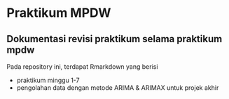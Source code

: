 # Praktikum MPDW 
Dokumentasi revisi praktikum selama praktikum mpdw
--
Pada repository ini, terdapat Rmarkdown yang berisi
- praktikum minggu 1-7
- pengolahan data dengan metode ARIMA & ARIMAX untuk projek akhir 
